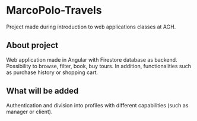 # MarcoPolo-Travels
Project made during introduction to web applications classes at AGH.

## About project
Web application made in Angular with Firestore database as backend. Possibility to browse, filter, book, buy tours. In addition, functionalities such as purchase history or shopping cart.

## What will be added
Authentication and division into profiles with different capabilities (such as manager or client).